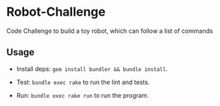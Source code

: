 # Robot-Challenge

Code Challenge to build a toy robot, which can follow a list of commands


## Usage

* Install deps: `gem install bundler && bundle install`.  

* Test: `bundle exec rake` to run the lint and tests. 

* Run: `bundle exec rake run` to run the program.